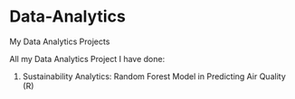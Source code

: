 # Data-Analytics
My Data Analytics Projects

All my Data Analytics Project I have done:
1. Sustainability Analytics: Random Forest Model in Predicting Air Quality (R)
